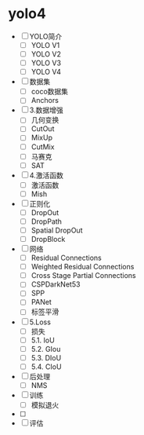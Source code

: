 # yolo4

- [ ] YOLO简介
    - [ ] YOLO V1 
    - [ ] YOLO V2 
    - [ ] YOLO V3 
    - [ ] YOLO V4 
- [ ] 数据集
    - [ ] coco数据集
    - [ ] Anchors
- [ ] 3.数据增强
    - [ ] 几何变换
    - [ ] CutOut
    - [ ] MixUp
    - [ ] CutMix
    - [ ] 马赛克
    - [ ] SAT
- [ ] 4.激活函数
    - [ ] 激活函数
    - [ ] Mish
- [ ] 正则化
    - [ ] DropOut
    - [ ] DropPath
    - [ ] Spatial DropOut
    - [ ] DropBlock
- [ ] 网络
    - [ ] Residual Connections
    - [ ] Weighted Residual Connections
    - [ ] Cross Stage Partial Connections
    - [ ] CSPDarkNet53
    - [ ] SPP
    - [ ] PANet
    - [ ] 标签平滑
- [ ] 5.Loss
    - [ ] 损失
    - [ ] 5.1. IoU
    - [ ] 5.2. GIou
    - [ ] 5.3. DIoU
    - [ ] 5.4. CIoU
- [ ] 后处理
    - [ ] NMS
- [ ] 训练
    - [ ] 模拟退火
- [ ] 
- [ ] 评估